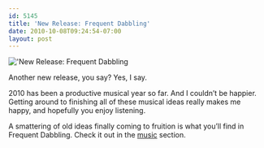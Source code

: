 ```yaml
---
id: 5145
title: 'New Release: Frequent Dabbling'
date: 2010-10-08T09:24:54-07:00
layout: post
---
```

!['New Release: Frequent Dabbling]('http://nebyoolae.com/img/blog/frequent_dabbling.jpg' "New Release: Frequent Dabbling")

Another new release, you say? Yes, I say.

2010 has been a productive musical year so far. And I couldn&#8217;t be happier. Getting around to finishing all of these musical ideas really makes me happy, and hopefully you enjoy listening.

A smattering of old ideas finally coming to fruition is what you&#8217;ll find in Frequent Dabbling. Check it out in the [music](http://nebyoolae.com/music) section.
